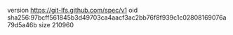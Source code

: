 version https://git-lfs.github.com/spec/v1
oid sha256:97bcff561845b3d49703ca4aacf3ac2bb76f8f939c1c02808169076a79d5a46b
size 210960
